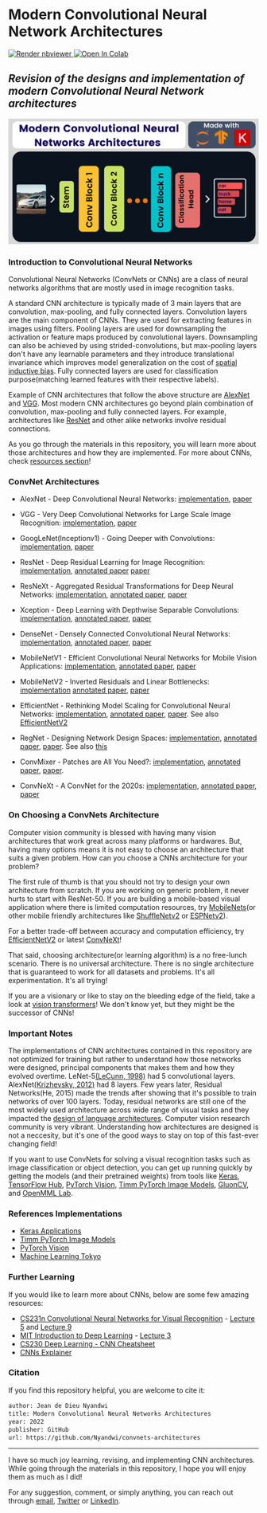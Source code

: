 # Modern Convolutional Neural Network Architectures

<p style='text-align: justify;'> <a href="https://nbviewer.jupyter.org/github/Nyandwi/convnets-architectures"><img src="https://raw.githubusercontent.com/jupyter/design/master/logos/Badges/nbviewer_badge.svg" alt="Render nbviewer" /> </a> <a href="https://colab.research.google.com/github/Nyandwi/convnets-architectures" target="_parent"><img src="https://colab.research.google.com/assets/colab-badge.svg" alt="Open In Colab"/></a> </p>

***Revision of the designs and implementation of modern Convolutional Neural Network architectures***
-------
![cnns_image](images/gitcover.png)

### Introduction to Convolutional Neural Networks

Convolutional Neural Networks (ConvNets or CNNs) are a class of neural networks algorithms that are mostly used in image recognition tasks.

A standard CNN architecture is typically made of 3 main layers that are convolution, max-pooling, and fully connected layers. Convolution layers are the main component of CNNs. They are used for extracting features in images using filters. Pooling layers are used for downsampling the activation or feature maps produced by convolutional layers. Downsampling can also be achieved by using strided-convolutions, but max-pooling layers don't have any learnable parameters and they introduce translational invariance which improves model generalization on the cost of [spatial inductive bias](https://samiraabnar.github.io/articles/2020-05/indist). Fully connected layers are used for classification purpose(matching learned features with their respective labels).

Example of CNN architectures that follow the above structure are [AlexNet](convnets/01-alexnet.ipynb) and [VGG](convnets/02-vgg.ipynb). Most modern CNN architectures go beyond plain combination of convolution, max-pooling and fully connected layers. For example, architectures like [ResNet](convnets/04-resnet.ipynb) and other alike networks involve residual connections.

As you go through the materials in this repository, you will learn more about those architectures and how they are implemented. For more about CNNs, check [resources section](#further-learning)!

### ConvNet Architectures

* AlexNet - Deep Convolutional Neural Networks: [implementation](convnets/01-alexnet.ipynb), [paper](https://proceedings.neurips.cc/paper/2012/file/c399862d3b9d6b76c8436e924a68c45b-Paper.pdf)
  
* VGG - Very Deep Convolutional Networks for Large Scale Image Recognition: [implementation](convnets/02-vgg.ipynb), [paper](https://arxiv.org/pdf/1409.1556.pdf)
  
* GoogLeNet(Inceptionv1) - Going Deeper with Convolutions: [implementation](convnets/03-googlenet.ipynb), [paper](https://arxiv.org/abs/1409.4842)

* ResNet - Deep Residual Learning for Image Recognition: [implementation](convnets/04-resnet.ipynb), [annotated paper](annotated_papers/resnet.pdf) [paper](https://arxiv.org/abs/1512.03385)

* ResNeXt - Aggregated Residual Transformations for Deep Neural Networks: [implementation](convnets/06-resnext.ipynb), [annotated paper](annotated_papers/resnext.pdf), [paper](https://arxiv.org/abs/1611.05431v2)

* Xception - Deep Learning with Depthwise Separable Convolutions: [implementation](convnets/07-xception.ipynb), [annotated paper](annotated_papers/xception.pdf), [paper](https://arxiv.org/abs/1610.02357)

* DenseNet - Densely Connected Convolutional Neural Networks: [implementation](convnets/05-densenet.ipynb), [annotated paper](annotated_papers/densenet.pdf), [paper](https://arxiv.org/abs/1608.06993v5)

* MobileNetV1 - Efficient Convolutional Neural Networks for Mobile Vision Applications: [implementation](convnets/08-mobilenet.ipynb), [annotated paper](annotated_papers/mobilenet.pdf), [paper](https://arxiv.org/abs/1704.04861v1)

* MobileNetV2 - Inverted Residuals and Linear Bottlenecks: [implementation](convnets/09-mobilenetv2.ipynb) [annotated paper](annotated_papers/mobilenetv2.pdf), [paper](https://arxiv.org/abs/1801.04381)

* EfficientNet - Rethinking Model Scaling for Convolutional Neural Networks: [implementation](convnets/10-efficientnet.ipynb), [annotated paper](annotated_papers/efficientnetv1.pdf), [paper](https://arxiv.org/abs/1905.11946v5). See also [EfficientNetV2](https://arxiv.org/abs/2104.00298v3)

* RegNet - Designing Network Design Spaces: [implementation](convnets/11-regnet.ipynb), [annotated paper](annotated_papers/regnet.pdf), [paper](hhttps://arxiv.org/abs/2003.13678). See also [this](https://arxiv.org/abs/2103.06877)

* ConvMixer - Patches are All You Need?: [implementation](convnets/12-convmixer.ipynb), [annotated paper](annotated_papers/convmixer.pdf), [paper](https://openreview.net/pdf?id=TVHS5Y4dNvM).

* ConvNeXt - A ConvNet for the 2020s: [implementation](convnets/13-convnext.ipynb), [annotated paper](annotated_papers/convnexts.pdf), [paper](https://arxiv.org/abs/2201.03545)

### On Choosing a ConvNets Architecture

Computer vision community is blessed with having many vision architectures that work great across many platforms or hardwares. But, having many options means it is not easy to choose an architecture that suits a given problem. How can you choose a CNNs architecture for your problem?

The first rule of thumb is that you should not try to design your own architecture from scratch. If you are working on generic problem, it never hurts to start with ResNet-50. If you are building a mobile-based visual application where there is limited computation resources, try [MobileNets](https://arxiv.org/abs/1801.04381)(or other mobile friendly architectures like [ShuffleNetv2](https://arxiv.org/abs/1807.11164) or [ESPNetv2](https://arxiv.org/abs/1811.11431)). 

For a better trade-off between accuracy and computation efficiency, try [EfficientNetV2](https://arxiv.org/abs/2104.00298v3) or latest [ConvNeXt](https://arxiv.org/abs/2201.03545)!

That said, choosing architecture(or learning algorithm) is a no free-lunch scenario. There is no universal architecture. There is no single architecture that is guaranteed to work for all datasets and problems. It's all experimentation. It's all trying!

If you are a visionary or like to stay on the bleeding edge of the field, take a look at [vision transformers](https://paperswithcode.com/method/vision-transformer)! We don't know yet, but they might be the successor of CNNs!


### Important Notes

The implementations of CNN architectures contained in this repository are not optimized for training but rather to understand how those networks were designed, principal components that makes them and how they evolved overtime. LeNet-5[(LeCunn, 1998)](http://vision.stanford.edu/cs598_spring07/papers/Lecun98.pdf) had 5 convolutional layers. AlexNet[(Krizhevsky, 2012)](https://proceedings.neurips.cc/paper/2012/file/c399862d3b9d6b76c8436e924a68c45b-Paper.pdf) had 8 layers. Few years later, Residual Networks(He, 2015) made the trends after showing that it's possible to train networks of over 100 layers. Today, residual networks are still one of the most widely used architecture across wide range of visual tasks and they impacted the [design of language architectures](https://arxiv.org/abs/2203.00555). Computer vision research community is very vibrant. Understanding how architectures are designed is not a neccesity, but it's one of the good ways to stay on top of this fast-ever changing field!

If you want to use ConvNets for solving a visual recognition tasks such as image classification or object detection, you can get up running quickly by getting the models (and their pretrained weights) from tools like [Keras](https://keras.io), [TensorFlow Hub](https://tfhub.dev), [PyTorch Vision](https://github.com/pytorch/vision), [Timm PyTorch Image Models](https://github.com/rwightman/pytorch-image-models), [GluonCV](https://cv.gluon.ai), and [OpenMML Lab](https://github.com/open-mmlab).

### References Implementations

* [Keras Applications](https://github.com/keras-team/keras/tree/master/keras/applications)
* [Timm PyTorch Image Models](https://github.com/rwightman/pytorch-image-models)
* [PyTorch Vision](https://github.com/pytorch/vision)
* [Machine Learning Tokyo](https://github.com/Machine-Learning-Tokyo/CNN-Architectures)

### Further Learning

If you would like to learn more about CNNs, below are some few amazing resources:

* [CS231n Convolutional Neural Networks for Visual Recognition](http://cs231n.stanford.edu) - [Lecture 5](https://www.youtube.com/watch?v=bNb2fEVKeEo&list=PL3FW7Lu3i5JvHM8ljYj-zLfQRF3EO8sYv&index=5) and [Lecture 9](https://www.youtube.com/watch?v=DAOcjicFr1Y&list=PL3FW7Lu3i5JvHM8ljYj-zLfQRF3EO8sYv&index=9)
* [MIT Introduction to Deep Learning](http://introtodeeplearning.com) - [Lecture 3](https://www.youtube.com/watch?v=AjtX1N_VT9E&list=PLtBw6njQRU-rwp5__7C0oIVt26ZgjG9NI&index=4)
* [CS230 Deep Learning - CNN Cheatsheet](https://stanford.edu/~shervine/teaching/cs-230/cheatsheet-convolutional-neural-networks)
* [CNNs Explainer](https://poloclub.github.io/cnn-explainer/)

### Citation

If you find this repository helpful, you are welcome to cite it:

```
author: Jean de Dieu Nyandwi
title: Modern Convolutional Neural Networks Architectures
year: 2022
publisher: GitHub
url: https://github.com/Nyandwi/convnets-architectures
```
***************************

I have so much joy learning, revising, and implementing CNN architectures. While going through the materials in this repository, I hope you will enjoy them as much as I did!

For any suggestion, comment, or simply anything, you can reach out through [email](mailto:johnjw7084@gmail.com), [Twitter](https://twitter.com/Jeande_d) or [LinkedIn](https://www.linkedin.com/in/nyandwi/).
